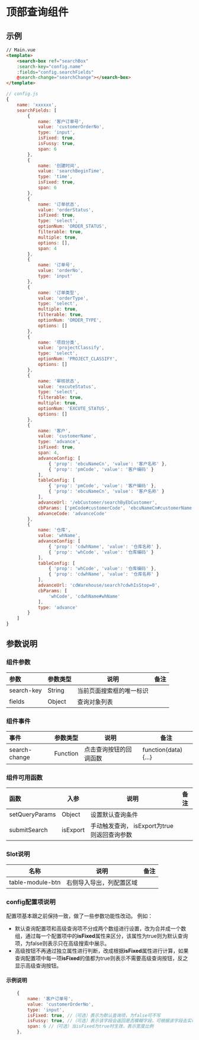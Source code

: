 # 顶部查询组件
## 示例
``` html
// Main.vue
<template>
    <search-box ref="searchBox"
    :search-key="config.name"
    :fields="config.searchFields"
    @search-change="searchChange"></search-box>
</template>
```
```javascript
// config.js
{
    name: 'xxxxxx',
    searchFields: [
        {
            name: '客户订单号',
            value: 'customerOrderNo',
            type: 'input',
            isFixed: true,
            isFussy: true,
            span: 6
        },
        {
            name: '创建时间',
            value: 'searchBeginTime',
            type: 'time',
            isFixed: true,
            span: 6
        },
        {
            name: '订单状态',
            value: 'orderStatus',
            isFixed: true,
            type: 'select',
            optionNum: 'ORDER_STATUS',
            filterable: true,
            multiple: true,
            options: [],
            span: 4
        },
        {
            name: '订单号',
            value: 'orderNo',
            type: 'input'
        },
        {
            name: '订单类型',
            value: 'orderType',
            type: 'select',
            multiple: true,
            filterable: true,
            optionNum: 'ORDER_TYPE',
            options: []
        },
        {
            name: '项目分类',
            value: 'projectClassify',
            type: 'select',
            optionNum: 'PROJECT_CLASSIFY',
            options: []
        },
        {
            name: '审核状态',
            value: 'excuteStatus',
            type: 'select',
            filterable: true,
            multiple: true,
            optionNum: 'EXCUTE_STATUS',
            options: []
        },
        {
            name: '客户',
            value: 'customerName',
            type: 'advance',
            isFixed: true,
            span: 4,
            advanceConfig: [
                { 'prop': 'ebcuNameCn', 'value': '客户名称' },
                { 'prop': 'pmCode', 'value': '客户编码' }
            ],
            tableConfig: [
                { 'prop': 'pmCode', 'value': '客户编码' },
                { 'prop': 'ebcuNameCn', 'value': '客户名称' }
            ],
            advanceUrl: '/ebCustomer/searchByEbCustomer',
            cbParams: ['pmCode#customerCode', 'ebcuNameCn#customerName'],
            advanceCode: 'advanceCode'
        },
        {
            name: '仓库',
            value: 'whName',
            advanceConfig: [
                { 'prop': 'cdwhName', 'value': '仓库名称' },
                { 'prop': 'whCode', 'value': '仓库编码' }
            ],
            tableConfig: [
                { 'prop': 'whCode', 'value': '仓库编码' },
                { 'prop': 'cdwhName', 'value': '仓库名称' }
            ],
            advanceUrl: 'cdWarehouse/search?cdwhIsStop=0',
            cbParams: [
                'whCode', 'cdwhName#whName'
            ],
            type: 'advance'
        }
    ]
}
```
## 参数说明
### 组件参数
| 参数      | 参数类型 | 说明            | 备注     |
| :-------- | -------- | --------------- | -------- |
| search-key | String   | 当前页面搜索框的唯一标识 | |
| fields    | Object   | 查询对象列表            | |
### 组件事件
| 事件      | 参数类型 | 说明            | 备注     |
| :-------- | -------- | --------------- | -------- |
| search-change | Function   | 点击查询按钮的回调函数 | function(data){...} |
### 组件可用函数
| 函数      | 入参 | 说明            | 备注     |
| :-------- | -------- | --------------- | -------- |
| setQueryParams | Object   | 设置默认查询条件 | |
| submitSearch    | isExport   | 手动触发查询， isExport为true则返回查询参数           | |
### Slot说明
| 名称   | 说明         | 备注 |
| ------ | ------------ | ---- |
| table-module-btn | 右侧导入导出，列配置区域     |      |
### config配置项说明
配置项基本跟之前保持一致，做了一些参数功能性改动。
例如：
- 默认查询配置项和高级查询项不分成两个数组进行设置，改为合并成一个数组，通过每一个配置项中的**isFixed**属性来区分，该属性为true则为默认查询项，为false则表示只在高级搜索中展示。
- 高级按钮不再通过独立属性进行判断，改成根据**isFixed**属性进行计算，如果查询配置项中每一项**isFixed**的值都为true则表示不需要高级查询按钮，反之显示高级查询按钮。

#### 示例说明
``` javascript
	{
        name: '客户订单号', 
        value: 'customerOrderNo',
        type: 'input',
        isFixed: true, //（可选）表示为默认查询项，为false可不写
        isFussy: true, //（可选）表示该字段会返回是否模糊字段，可根据该字段去实现接口模糊查询，返回属性格式为：[属性名]Fussy，如上为customerOrderNoFussy
        span: 6 //（可选）当isFixed为true时生效，表示宽度比例
    },
```

